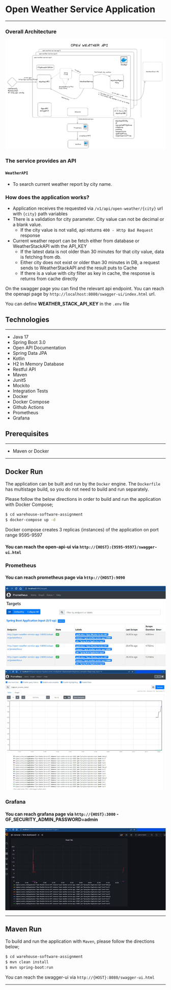# Open Weather Service Application

---
### Overall Architecture
![Overall Architecture](assets/overall-architecture.jpg)

### The service provides an API
#### `WeatherAPI`
* To search current weather report by city name.


### How does the application works?
* Application receives the requested via `/v1/api/open-weather/{city}` url with `{city}` path variables
* There is a validation for city parameter. City value can not be decimal or a blank value. 
  * If the city value is not valid, api returns `400 - Http Bad Request` response
* Current weather report can be fetch either from database or WeatherStackAPI with the API_KEY
  * If the latest data is not older than 30 minutes for that city value, data is fetching from db.
  * Either city does not exist or older than 30 minutes in DB, a request sends to WeatherStackAPI and the result puts to Cache
  * If there is a value with city filter as key in cache, the response is returns from cache directly

On the swagger page you can find the relevant api endpoint. 
You can reach the openapi page by `http://localhost:8080/swagger-ui/index.html` url.

You can define <b>WEATHER_STACK_API_KEY </b> in the `.env` file

## Technologies

---
- Java 17
- Spring Boot 3.0
- Open API Documentation
- Spring Data JPA
- Kotlin
- H2 In Memory Database
- Restful API
- Maven
- Junit5
- Mockito
- Integration Tests
- Docker
- Docker Compose
- Github Actions
- Prometheus
- Grafana


## Prerequisites

---
- Maven or Docker
---

## Docker Run
The application can be built and run by the `Docker` engine. The `Dockerfile` has multistage build, so you do not need to build and run separately.

Please follow the below directions in order to build and run the application with Docker Compose;

```sh
$ cd warehouse-software-assignment
$ docker-compose up -d
```

Docker compose creates 3 replicas (instances) of the application on port range 9595-9597

#### You can reach the open-api-ui via  `http://{HOST}:{9595-9597}/swagger-ui.html`
### Prometheus
#### You can reach prometheus page via `http://{HOST}:9090`
![Prometheus 1](assets/prometheus1.jpg) ![Prometheus 2](assets/prometheus2.jpg)
### Grafana
#### You can reach grafana page via `http://{HOST}:3000` - GF_SECURITY_ADMIN_PASSWORD=admin
![Grafana](assets/grafana.jpg)

---
## Maven Run
To build and run the application with `Maven`, please follow the directions below;

```sh
$ cd warehouse-software-assignment
$ mvn clean install
$ mvn spring-boot:run
```
You can reach the swagger-ui via  `http://{HOST}:8080/swagger-ui.html`

---